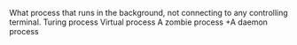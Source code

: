 What process that runs in the background, not connecting to any controlling terminal. 
Turing process 
Virtual process 
A zombie process 
+A daemon process
